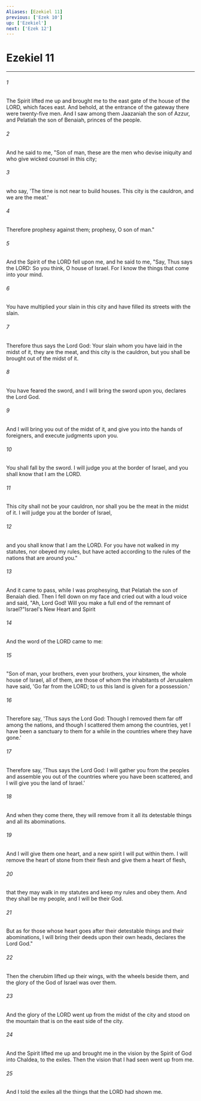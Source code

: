 ```yaml
---
Aliases: [Ezekiel 11]
previous: ['Ezek 10']
up: ['Ezekiel']
next: ['Ezek 12']
---
```

# Ezekiel 11

***

 

###### 1 
The Spirit lifted me up and brought me to the east gate of the house of the LORD, which faces east. And behold, at the entrance of the gateway there were twenty-five men. And I saw among them Jaazaniah the son of Azzur, and Pelatiah the son of Benaiah, princes of the people. 
 

###### 2 
And he said to me, "Son of man, these are the men who devise iniquity and who give wicked counsel in this city; 
 

###### 3 
who say, 'The time is not near to build houses. This city is the cauldron, and we are the meat.' 
 

###### 4 
Therefore prophesy against them; prophesy, O son of man."
 
 

###### 5 
And the Spirit of the LORD fell upon me, and he said to me, "Say, Thus says the LORD: So you think, O house of Israel. For I know the things that come into your mind. 
 

###### 6 
You have multiplied your slain in this city and have filled its streets with the slain. 
 

###### 7 
Therefore thus says the Lord God: Your slain whom you have laid in the midst of it, they are the meat, and this city is the cauldron, but you shall be brought out of the midst of it. 
 

###### 8 
You have feared the sword, and I will bring the sword upon you, declares the Lord God. 
 

###### 9 
And I will bring you out of the midst of it, and give you into the hands of foreigners, and execute judgments upon you. 
 

###### 10 
You shall fall by the sword. I will judge you at the border of Israel, and you shall know that I am the LORD. 
 

###### 11 
This city shall not be your cauldron, nor shall you be the meat in the midst of it. I will judge you at the border of Israel, 
 

###### 12 
and you shall know that I am the LORD. For you have not walked in my statutes, nor obeyed my rules, but have acted according to the rules of the nations that are around you."
 
 

###### 13 
And it came to pass, while I was prophesying, that Pelatiah the son of Benaiah died. Then I fell down on my face and cried out with a loud voice and said, "Ah, Lord God! Will you make a full end of the remnant of Israel?"Israel's New Heart and Spirit
 
 

###### 14 
And the word of the LORD came to me: 
 

###### 15 
"Son of man, your brothers, even your brothers, your kinsmen, the whole house of Israel, all of them, are those of whom the inhabitants of Jerusalem have said, 'Go far from the LORD; to us this land is given for a possession.' 
 

###### 16 
Therefore say, 'Thus says the Lord God: Though I removed them far off among the nations, and though I scattered them among the countries, yet I have been a sanctuary to them for a while in the countries where they have gone.' 
 

###### 17 
Therefore say, 'Thus says the Lord God: I will gather you from the peoples and assemble you out of the countries where you have been scattered, and I will give you the land of Israel.' 
 

###### 18 
And when they come there, they will remove from it all its detestable things and all its abominations. 
 

###### 19 
And I will give them one heart, and a new spirit I will put within them. I will remove the heart of stone from their flesh and give them a heart of flesh, 
 

###### 20 
that they may walk in my statutes and keep my rules and obey them. And they shall be my people, and I will be their God. 
 

###### 21 
But as for those whose heart goes after their detestable things and their abominations, I will bring their deeds upon their own heads, declares the Lord God."
 
 

###### 22 
Then the cherubim lifted up their wings, with the wheels beside them, and the glory of the God of Israel was over them. 
 

###### 23 
And the glory of the LORD went up from the midst of the city and stood on the mountain that is on the east side of the city. 
 

###### 24 
And the Spirit lifted me up and brought me in the vision by the Spirit of God into Chaldea, to the exiles. Then the vision that I had seen went up from me. 
 

###### 25 
And I told the exiles all the things that the LORD had shown me.
 
